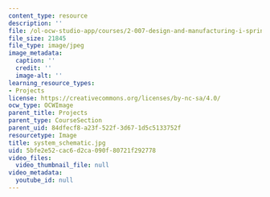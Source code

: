 ```yaml
---
content_type: resource
description: ''
file: /ol-ocw-studio-app/courses/2-007-design-and-manufacturing-i-spring-2009/5bfe2e52cac6d2ca090f80721f292778_system_schematic.jpg
file_size: 21845
file_type: image/jpeg
image_metadata:
  caption: ''
  credit: ''
  image-alt: ''
learning_resource_types:
- Projects
license: https://creativecommons.org/licenses/by-nc-sa/4.0/
ocw_type: OCWImage
parent_title: Projects
parent_type: CourseSection
parent_uid: 84dfecf8-a23f-522f-3d67-1d5c5133752f
resourcetype: Image
title: system_schematic.jpg
uid: 5bfe2e52-cac6-d2ca-090f-80721f292778
video_files:
  video_thumbnail_file: null
video_metadata:
  youtube_id: null
---
```

